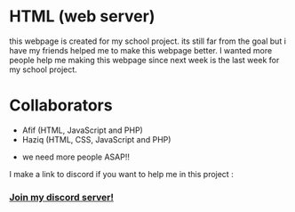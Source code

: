 # HTML (web server)
 this webpage is created for my school project. its still far from the goal but i have my friends helped me to make this webpage better. I wanted more people help me making this webpage since next week is the last week for my school project.

# Collaborators
- Afif (HTML, JavaScript and PHP)
- Haziq (HTML, CSS, JavaScript and PHP)
+ we need more people ASAP!!

I make a link to discord if you want to help me in this project :
### [Join my discord server!](https://discord.gg/CXf2XEY)
